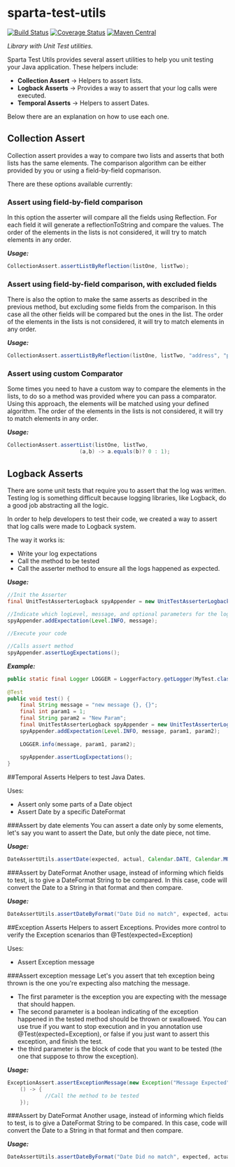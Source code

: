 # sparta-test-utils
[![Build Status](https://travis-ci.org/SpartaTech/sparta-test-utils.svg?branch=master)](https://travis-ci.org/SpartaTech/sparta-test-utils)
[![Coverage Status](https://coveralls.io/repos/github/SpartaTech/sparta-test-utils/badge.svg?branch=master)](https://coveralls.io/github/SpartaTech/sparta-test-utils?branch=master)
[![Maven Central](https://maven-badges.herokuapp.com/maven-central/com.github.spartatech/sparta-test-utils/badge.svg?style=flat-square)](https://maven-badges.herokuapp.com/maven-central/com.github.spartatech/sparta-test-utils/)

*Library with Unit Test utilities.*

Sparta Test Utils provides several assert utilities to help you unit testing your Java application. These helpers include: 

* **Collection Assert** -> Helpers to assert lists.
* **Logback Asserts** -> Provides a way to assert that your log calls were executed.
* **Temporal Asserts** -> Helpers to assert Dates.

Below there are an explanation on how to use each one.

## Collection Assert
Collection assert provides a way to compare two lists and asserts that both lists has the same elements. The comparison algorithm can be either provided by you or using a field-by-field copmarison.

There are these options available currently:

### Assert using field-by-field comparison
In this option the asserter will compare all the fields using Reflection. For each field it will generate a reflectionToString and compare the values. 
The order of the elements in the lists is not considered, it will try to match elements in any order.

***Usage:***

~~~Java
CollectionAssert.assertListByReflection(listOne, listTwo);
~~~

### Assert using field-by-field comparison, with excluded fields
There is also the option to make the same asserts as described in the previous method, but excluding some fields from the comparison. In this case all the other fields will be compared but the ones in the list. 
The order of the elements in the lists is not considered, it will try to match elements in any order.

***Usage:***

~~~Java
CollectionAssert.assertListByReflection(listOne, listTwo, "address", "password");
~~~

### Assert using custom Comparator
Some times you need to have a custom way to compare the elements in the lists, to do so a method was provided where you can pass a comparator. Using this approach, the elements will be matched using your defined algorithm.
The order of the elements in the lists is not considered, it will try to match elements in any order.

***Usage:***

~~~Java
CollectionAssert.assertList(listOne, listTwo, 
                       (a,b) -> a.equals(b)? 0 : 1);
~~~

## Logback Asserts
There are some unit tests that require you to assert that the log was written. Testing log is something difficult because logging libraries, like Logback, do a good job abstracting all the logic.

In order to help developers to test their code, we created a way to assert that log calls were made to Logback system. 

The way it works is: 

* Write your log expectations
* Call the method to be tested
* Call the asserter method to ensure all the logs happened as expected. 

***Usage:***

~~~Java
//Init the Asserter
final UnitTestAsserterLogback spyAppender = new UnitTestAsserterLogback(<<You Class or Logger>>);

//Indicate which logLevel, message, and optional parameters for the log should happen
spyAppender.addExpectation(Level.INFO, message);
        
//Execute your code

//Calls assert method        
spyAppender.assertLogExpectations();
~~~

***Example:***

~~~Java
public static final Logger LOGGER = LoggerFactory.getLogger(MyTest.class);
    
@Test
public void test() {
	final String message = "new message {}, {}";
	final int param1 = 1;
	final String param2 = "New Param";
	final UnitTestAsserterLogback spyAppender = new UnitTestAsserterLogback(this.getClass());
	spyAppender.addExpectation(Level.INFO, message, param1, param2);
	
	LOGGER.info(message, param1, param2);
	
	spyAppender.assertLogExpectations();
}
~~~

##Temporal Asserts
Helpers to test Java Dates. 

Uses:

* Assert only some parts of a Date object
* Assert Date by a specific DateFormat

###Assert by date elements
You can assert a date only by some elements, let's say you want to assert the Date, but only the date piece, not time. 

***Usage:***

~~~Java
DateAssertUtils.assertDate(expected, actual, Calendar.DATE, Calendar.MONTH, Calendar.YEAR);
~~~

###Assert by DateFormat
Another usage, instead of informing which fields to test, is to give a DateFormat String to be compared. In this case, code will convert the Date to a String in that format and then compare.

***Usage:***

~~~Java
DateAssertUtils.assertDateByFormat("Date Did no match", expected, actual, "yyyy-MM-dd HH:mm:ss");
~~~

##Exception Asserts
Helpers to assert Exceptions. Provides more control to verify the Exception scenarios than @Test(expected=Exception)

Uses:

* Assert Exception message

###Assert exception message
Let's you assert that teh exception being thrown is the one you're expecting also matching the message.

* The first parameter is the exception you are expecting with the message that should happen.
* The second parameter is a boolean indicating of the exception happened in the tested method should be thrown or swallowed. You can use true if you want to stop execution and in you annotation use @Test(expected=Exception), or false if you just want to assert this exception, and finish the test.
* the third parameter is the block of code that you want to be tested (the one that suppose to throw the exception).

***Usage:***

~~~Java
ExceptionAssert.assertExceptionMessage(new Exception("Message Expected"), false, 
	() -> {
			//Call the method to be tested
	});
~~~

###Assert by DateFormat
Another usage, instead of informing which fields to test, is to give a DateFormat String to be compared. In this case, code will convert the Date to a String in that format and then compare.

***Usage:***

~~~Java
DateAssertUtils.assertDateByFormat("Date Did no match", expected, actual, "yyyy-MM-dd HH:mm:ss");
~~~

